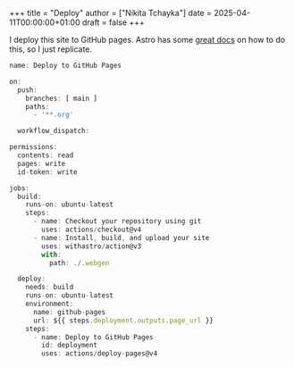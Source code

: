 +++
title = "Deploy"
author = ["Nikita Tchayka"]
date = 2025-04-11T00:00:00+01:00
draft = false
+++

I deploy this site to GitHub pages. Astro has some [great docs](https://docs.astro.build/en/guides/deploy/github/) on how to do this, so I just replicate.

```javascript
name: Deploy to GitHub Pages

on:
  push:
    branches: [ main ]
    paths:
      - '**.org'

  workflow_dispatch:

permissions:
  contents: read
  pages: write
  id-token: write

jobs:
  build:
    runs-on: ubuntu-latest
    steps:
      - name: Checkout your repository using git
        uses: actions/checkout@v4
      - name: Install, build, and upload your site
        uses: withastro/action@v3
        with:
          path: ./.webgen

  deploy:
    needs: build
    runs-on: ubuntu-latest
    environment:
      name: github-pages
      url: ${{ steps.deployment.outputs.page_url }}
    steps:
      - name: Deploy to GitHub Pages
        id: deployment
        uses: actions/deploy-pages@v4
```
